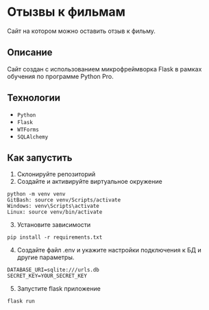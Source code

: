 # Отызвы к фильмам
Сайт на котором можно оставить отзыв к фильму.
## Описание
Сайт создан с использованием микрофреймворка Flask в рамках обучения по программе Python Pro.
## Технологии
* `Python`
* `Flask`
* `WTForms`
* `SQLAlchemy`
## Как запустить
1. Склонируйте репозиторий
2. Создайте и активируйте виртуальное окружение
```commandline 
python -m venv venv
GitBash: source venv/Scripts/activate
Windows: venv\Scripts\activate
Linux: source venv/bin/activate
```
3. Установите зависимости
```commandline 
pip install -r requirements.txt
```
4. Создайте файл .env и укажите настройки подключения к БД и другие параметры.
```commandline 
DATABASE_URI=sqlite:///urls.db
SECRET_KEY=YOUR_SECRET_KEY
```
5. Запустите flask приложение
```commandline 
flask run
```